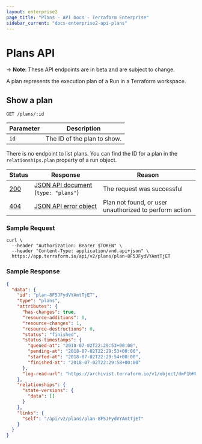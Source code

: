 ```yaml
---
layout: enterprise2
page_title: "Plans - API Docs - Terraform Enterprise"
sidebar_current: "docs-enterprise2-api-plans"
---
```


# Plans API

-> **Note**: These API endpoints are in beta and are subject to change.

A plan represents the execution plan of a Run in a Terraform workspace.

## Show a plan

`GET /plans/:id`

Parameter | Description
----------|------------
`id`      | The ID of the plan to show.

There is no endpoint to list plans. You can find the ID for a plan in the
`relationships.plan` property of a run object.

Status  | Response                                | Reason
--------|-----------------------------------------|-------
[200][] | [JSON API document][] (`type: "plans"`) | The request was successful
[404][] | [JSON API error object][]               | Plan not found, or user unauthorized to perform action

[200]: https://developer.mozilla.org/en-US/docs/Web/HTTP/Status/200
[404]: https://developer.mozilla.org/en-US/docs/Web/HTTP/Status/404
[JSON API document]: https://www.terraform.io/docs/enterprise/api/index.html#json-api-documents
[JSON API error object]: http://jsonapi.org/format/#error-objects

### Sample Request

```shell
curl \
  --header "Authorization: Bearer $TOKEN" \
  --header "Content-Type: application/vnd.api+json" \
  https://app.terraform.io/api/v2/plans/plan-8F5JFydVYAmtTjET
```

### Sample Response

```json
{
  "data": {
    "id": "plan-8F5JFydVYAmtTjET",
    "type": "plans",
    "attributes": {
      "has-changes": true,
      "resource-additions": 0,
      "resource-changes": 1,
      "resource-destructions": 0,
      "status": "finished",
      "status-timestamps": {
        "queued-at": "2018-07-02T22:29:53+00:00",
        "pending-at": "2018-07-02T22:29:53+00:00",
        "started-at": "2018-07-02T22:29:54+00:00",
        "finished-at": "2018-07-02T22:29:58+00:00"
      },
      "log-read-url": "https://archivist.terraform.io/v1/object/dmF1bHQ6djE6OFA1eEdlSFVHRSs4YUcwaW83a1dRRDA0U2E3T3FiWk1HM2NyQlNtcS9JS1hHN3dmTXJmaFhEYTlHdTF1ZlgxZ2wzVC9kVTlNcjRPOEJkK050VFI3U3dvS2ZuaUhFSGpVenJVUFYzSFVZQ1VZYno3T3UyYjdDRVRPRE5pbWJDVTIrNllQTENyTndYd1Y0ak1DL1dPVlN1VlNxKzYzbWlIcnJPa2dRRkJZZGtFeTNiaU84YlZ4QWs2QzlLY3VJb3lmWlIrajF4a1hYZTlsWnFYemRkL2pNOG9Zc0ZDakdVMCtURUE3dDNMODRsRnY4cWl1dUN5dUVuUzdnZzFwL3BNeHlwbXNXZWRrUDhXdzhGNnF4c3dqaXlZS29oL3FKakI5dm9uYU5ZKzAybnloREdnQ3J2Rk5WMlBJemZQTg"
    },
    "relationships": {
      "state-versions": {
        "data": []
      }
    },
    "links": {
      "self": "/api/v2/plans/plan-8F5JFydVYAmtTjET"
    }
  }
}
```

